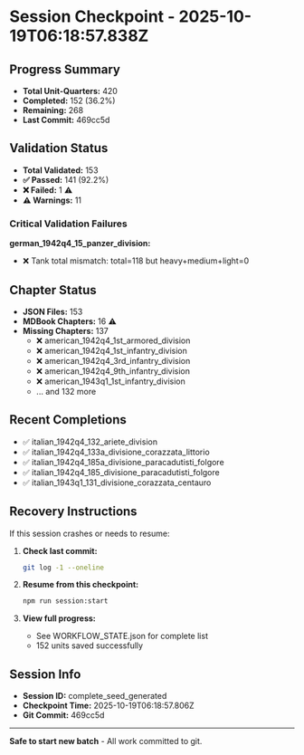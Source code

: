 # Session Checkpoint - 2025-10-19T06:18:57.838Z

## Progress Summary

- **Total Unit-Quarters:** 420
- **Completed:** 152 (36.2%)
- **Remaining:** 268
- **Last Commit:** 469cc5d

## Validation Status

- **Total Validated:** 153
- **✅ Passed:** 141 (92.2%)
- **❌ Failed:** 1 ⚠️
- **⚠️ Warnings:** 11

### Critical Validation Failures

**german_1942q4_15_panzer_division:**
  - ❌ Tank total mismatch: total=118 but heavy+medium+light=0

## Chapter Status

- **JSON Files:** 153
- **MDBook Chapters:** 16 ⚠️
- **Missing Chapters:** 137
  - ❌ american_1942q4_1st_armored_division
  - ❌ american_1942q4_1st_infantry_division
  - ❌ american_1942q4_3rd_infantry_division
  - ❌ american_1942q4_9th_infantry_division
  - ❌ american_1943q1_1st_infantry_division
  - ... and 132 more

## Recent Completions

- ✅ italian_1942q4_132_ariete_division
- ✅ italian_1942q4_133a_divisione_corazzata_littorio
- ✅ italian_1942q4_185a_divisione_paracadutisti_folgore
- ✅ italian_1942q4_185_divisione_paracadutisti_folgore
- ✅ italian_1943q1_131_divisione_corazzata_centauro

## Recovery Instructions

If this session crashes or needs to resume:

1. **Check last commit:**
   ```bash
   git log -1 --oneline
   ```

2. **Resume from this checkpoint:**
   ```bash
   npm run session:start
   ```

3. **View full progress:**
   - See WORKFLOW_STATE.json for complete list
   - 152 units saved successfully

## Session Info

- **Session ID:** complete_seed_generated
- **Checkpoint Time:** 2025-10-19T06:18:57.806Z
- **Git Commit:** 469cc5d

---

**Safe to start new batch** - All work committed to git.
